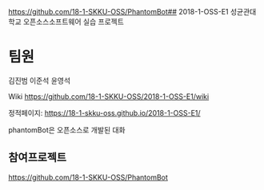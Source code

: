 https://github.com/18-1-SKKU-OSS/PhantomBot## 2018-1-OSS-E1
성균관대학교 오픈소스소프트웨어 실습 프로젝트


# 팀원 
김진범
이준석
윤영석




Wiki https://github.com/18-1-SKKU-OSS/2018-1-OSS-E1/wiki


정적페이지: https://18-1-skku-oss.github.io/2018-1-OSS-E1/




phantomBot은 오픈소스로 개발된 대화


## 참여프로젝트
https://github.com/18-1-SKKU-OSS/PhantomBot
